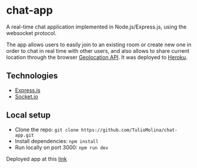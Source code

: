 # chat-app
A real-time chat application implemented in Node.js/Express.js, using the websocket protocol.

The app allows users to easily join to an existing room or create new one in order to chat in real time with other users, and also allows to share current location through the browser [Geolocation API](https://developer.mozilla.org/en-US/docs/Web/API/Geolocation_API). It was deployed to [Heroku](https://devcenter.heroku.com/).

## Technologies
- [Express.js](https://expressjs.com/)
- [Socket.io](https://socket.io/)

## Local setup
- Clone the repo: `git clone https://github.com/TulioMolina/chat-app.git`
- Install dependencies: `npm install`
- Run locally on port 3000: `npm run dev`

Deployed app at this [link](https://tm-chat-app.herokuapp.com/)
